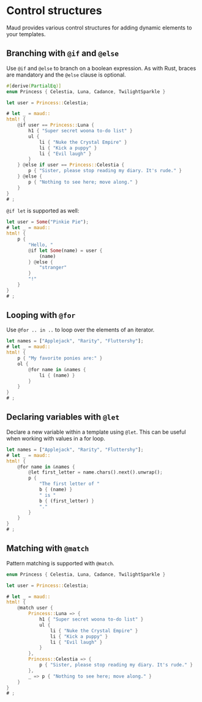 # Control structures

Maud provides various control structures for adding dynamic elements to your templates.

## Branching with `@if` and `@else`

Use `@if` and `@else` to branch on a boolean expression.
As with Rust, braces are mandatory and the `@else` clause is optional.

```rust
#[derive(PartialEq)]
enum Princess { Celestia, Luna, Cadance, TwilightSparkle }

let user = Princess::Celestia;

# let _ = maud::
html! {
    @if user == Princess::Luna {
        h1 { "Super secret woona to-do list" }
        ul {
            li { "Nuke the Crystal Empire" }
            li { "Kick a puppy" }
            li { "Evil laugh" }
        }
    } @else if user == Princess::Celestia {
        p { "Sister, please stop reading my diary. It's rude." }
    } @else {
        p { "Nothing to see here; move along." }
    }
}
# ;
```

`@if let` is supported as well:

```rust
let user = Some("Pinkie Pie");
# let _ = maud::
html! {
    p {
        "Hello, "
        @if let Some(name) = user {
            (name)
        } @else {
            "stranger"
        }
        "!"
    }
}
# ;
```

## Looping with `@for`

Use `@for .. in ..` to loop over the elements of an iterator.

```rust
let names = ["Applejack", "Rarity", "Fluttershy"];
# let _ = maud::
html! {
    p { "My favorite ponies are:" }
    ol {
        @for name in &names {
            li { (name) }
        }
    }
}
# ;
```

## Declaring variables with `@let`

Declare a new variable within a template using `@let`.
This can be useful when working with values in a for loop.

```rust
let names = ["Applejack", "Rarity", "Fluttershy"];
# let _ = maud::
html! {
    @for name in &names {
        @let first_letter = name.chars().next().unwrap();
        p {
            "The first letter of "
            b { (name) }
            " is "
            b { (first_letter) }
            "."
        }
    }
}
# ;
```

## Matching with `@match`

Pattern matching is supported with `@match`.

```rust
enum Princess { Celestia, Luna, Cadance, TwilightSparkle }

let user = Princess::Celestia;

# let _ = maud::
html! {
    @match user {
        Princess::Luna => {
            h1 { "Super secret woona to-do list" }
            ul {
                li { "Nuke the Crystal Empire" }
                li { "Kick a puppy" }
                li { "Evil laugh" }
            }
        },
        Princess::Celestia => {
            p { "Sister, please stop reading my diary. It's rude." }
        },
        _ => p { "Nothing to see here; move along." }
    }
}
# ;
```
